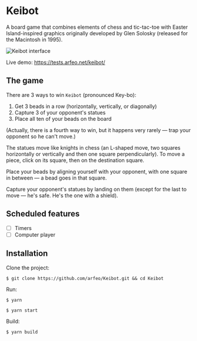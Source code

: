 # Keibot

A board game that combines elements of chess and tic-tac-toe with Easter Island-inspired graphics originally developed by Glen Solosky (released for the Macintosh in 1995).

![Keibot interface](https://static.arfeo.net/keibot/interface.png)

Live demo: https://tests.arfeo.net/keibot/

## The game

There are 3 ways to win `Keibot` (pronounced Key-bo):

1.  Get 3 beads in a row (horizontally, vertically, or diagonally)
1.  Capture 3 of your opponent's statues
1.  Place all ten of your beads on the board

(Actually, there is a fourth way to win, but it happens very rarely — trap your opponent so he can't move.)

The statues move like knights in chess (an L-shaped move, two squares horizontally or vertically and then one square perpendicularly). To move a piece, click on its square, then on the destination square.

Place your beads by aligning yourself with your opponent, with one square in between — a bead goes in that square.

Capture your opponent's statues by landing on them (except for the last to move — he's safe.  He's the one with a shield).

## Scheduled features
   
- [ ] Timers
- [ ] Computer player

## Installation

Clone the project:

```
$ git clone https://github.com/arfeo/Keibot.git && cd Keibot
```

Run:

```
$ yarn
```

```
$ yarn start
```

Build:

```
$ yarn build
```

